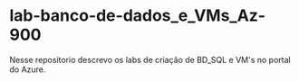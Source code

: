 # lab-banco-de-dados_e_VMs_Az-900
Nesse repositorio descrevo os labs de criação de BD_SQL e VM's no portal do Azure.

